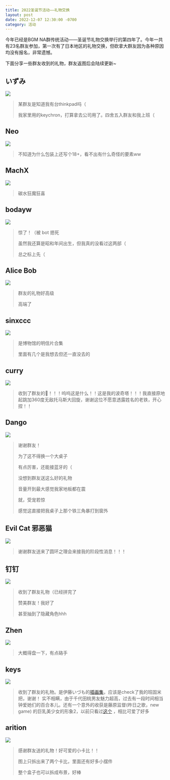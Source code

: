 ```yaml
---
title: 2022圣诞节活动——礼物交换
layout: post
date: 2022-12-07 12:30:00 -0700
category: 活动
---
```


今年已经是BGM NA群传统活动——圣诞节礼物交换举行的第四年了。今年一共有23名群友参加，第一次有了日本地区的礼物交换，但砍拿大群友因为各种原因均没有报名，非常遗憾。

下面分享一些群友收到的礼物，群友返图后会陆续更新~

## いずみ

![](https://p.sda1.dev/8/c02f10f73034eddea0a4981bcc68424a/image.png)

> 某群友是知道我有台thinkpad吗（
> 
> 我家里用的keychron，打算拿去公司用了。四舍五入群友和我上班（

## Neo

![](https://p.sda1.dev/8/6ff9e7216e52ab6b634c3beda04ff6ab/image.png)

> 不知道为什么包装上还写个18+，看不出有什么奇怪的要素ww

## MachX

![](https://p.sda1.dev/8/6d946c05605f24002dd717ba375a2743/image.png)

> 碳水狂魔狂喜

## bodayw

![](https://p.sda1.dev/8/9c771dd820c1d14d97e9b78be235f63a/image.png)

> 惊了！（被 bot 摁死
> 
> 虽然我还算是昭和年间出生，但我真的没看过这两部（
> 
> 总之标上先（

## Alice Bob

![](https://p.sda1.dev/8/9f47ff06cb513ade0be4635c4c688307/image.png)

> 群友的礼物好高级
> 
> 高端了

## sinxccc

![](https://p.sda1.dev/8/c3a6caa0084e92a2f602c1f9c935de4e/image.png)

> 是博物馆的明信片合集
> 
> 里面有几个是我想去但还一直没去的

## curry

![](https://p.sda1.dev/8/55d6d3cd16d5b3d6c72ead8d6ee7f7dc/image.png)

> 收到了群友的🎁！！！呜呜这是什么！！这是我的波奇塔！！！我直接原地起跳加360度无敌托马斯大回旋，谢谢这位不愿意透露姓名的老铁，开心捏！！

## Dango

![](https://p.sda1.dev/8/6720b77df656685e38b9527d78d9694d/image.png)

> 谢谢群友！
> 
> 为了这不得换一个大桌子
> 
> 有点厉害，还能接蓝牙的（
> 
> 没想到群友送这么好的礼物
> 
> 音量开到最大感觉我家地板都在震
> 
> 就，受宠若惊
> 
> 感觉这直接把我桌子上那个铁三角暴打到窗外

## Evil Cat 邪恶猫

![](https://p.sda1.dev/8/87c540768a58e0aded06d9084e086795/image.png)

> 谢谢群友送来了圆环之理会来接我的阶段性消息！！！

## 钉钉

![](https://p.sda1.dev/8/62b35a205b55682bdb96c24dcdebab68/image.png)

> 收到了群友礼物（已经拼完了
> 
> 赞美群友！我好了
> 
> 甚至抽到了隐藏角色hhh

## Zhen

![](https://p.sda1.dev/8/0b62a6006fa41c57ffdc72e1031065af/image.png)

> 大概得盘一下，有点硌手

## keys

![](https://p.sda1.dev/8/11e41013cf3bf97b5275ed8bba989538/image.png)

> 收到了群友的礼物。是伊藤いづも的[插画集](https://bangumi.tv/subject/377354)，应该是check了我的班固米把，谢谢！ 实不相瞒，由于千代田桃男友魅力超高，过去有一段时间相当钟爱她们的百合本儿。还有一个意外的收获是藤原监督(昨日之歌，new game) 的巨乳美少女的形象2，以前只看过[这个](http://cdn.animetamashi.cn/d2b5c73660394853/img/15b9f1-preview) ，相比可爱了好多

## arition

![](https://p.sda1.dev/8/f94abd632aaf47f804331eba5685d6d8/image.png)

> 感谢群友送的礼物！好可爱的小卡比！！
> 
> 图上只拆出来了两个卡比，里面还有好多小摆件
> 
> 整个盒子也可以拆成布景，好棒

